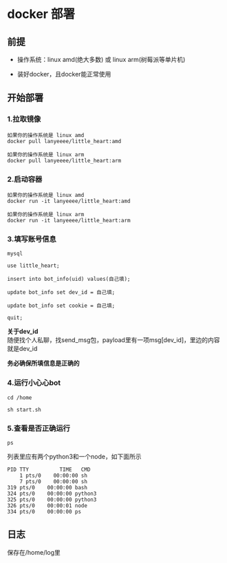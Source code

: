 # docker 部署

## 前提  
- 操作系统：linux amd(绝大多数) 或 linux arm(树莓派等单片机)  

- 装好docker，且docker能正常使用  

## 开始部署
### 1.拉取镜像
```
如果你的操作系统是 linux amd
docker pull lanyeeee/little_heart:amd

如果你的操作系统是 linux arm
docker pull lanyeeee/little_heart:arm
```
### 2.启动容器
```
如果你的操作系统是 linux amd
docker run -it lanyeeee/little_heart:amd

如果你的操作系统是 linux arm
docker run -it lanyeeee/little_heart:arm
```
### 3.填写账号信息
```
mysql  

use little_heart;

insert into bot_info(uid) values(自己填);

update bot_info set dev_id = 自己填;

update bot_info set cookie = 自己填;

quit;
```  
**关于dev_id**  
随便找个人私聊，找send_msg包，payload里有一项msg[dev_id]，里边的内容就是dev_id  

**务必确保所填信息是正确的** 

### 4.运行小心心bot
```
cd /home  

sh start.sh
```
### 5.查看是否正确运行
```
ps
```
列表里应有两个python3和一个node，如下面所示
```
PID TTY          TIME   CMD
    1 pts/0    00:00:00 sh
    7 pts/0    00:00:00 sh
319 pts/0    00:00:00 bash
324 pts/0    00:00:00 python3
325 pts/0    00:00:00 python3
326 pts/0    00:00:01 node
334 pts/0    00:00:00 ps
```


## 日志
保存在/home/log里  

